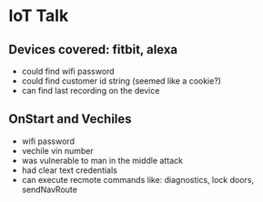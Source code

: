 # IoT Talk

##  Devices covered: fitbit, alexa
* could find wifi password
* could find customer id string (seemed like a cookie?)
* can find last recording on the device

## OnStart and Vechiles
* wifi password
* vechile vin number
* was vulnerable to man in the middle attack
* had clear text credentials
* can execute recmote commands like: diagnostics, lock doors, sendNavRoute
